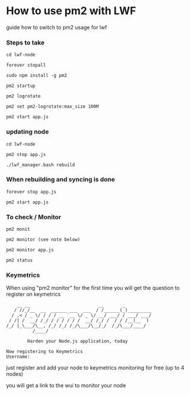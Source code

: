 # How to use pm2 with LWF
guide how to switch to pm2 usage for lwf

### Steps to take

```
cd lwf-node
```
```
forever stopall
```
```
sudo npm install -g pm2
```
```
pm2 startup
```
```
pm2 logrotate
```
```
pm2 set pm2-logrotate:max_size 100M
```
```
pm2 start app.js
```

### updating node

```
cd lwf-node
```
```
pm2 stop app.js
```
```
./lwf_manager.bash rebuild

```
### When rebuilding and syncing is done

```
forever stop app.js
```
```
pm2 start app.js
```

### To check / Monitor

```
pm2 monit
```
```
pm2 monitor (see note below)
```
```
pm2 monitor app.js
```
```
pm2 status
```
### Keymetrics

When using "pm2 monitor" for the first time you will get the question to register on keymetrics
```
    __ __                          __       _
   / //_/__  __  ______ ___  ___  / /______(_)_________
  / ,< / _ \/ / / / __ `__ \/ _ \/ __/ ___/ / ___/ ___/
 / /| /  __/ /_/ / / / / / /  __/ /_/ /  / / /__(__  )
/_/ |_\___/\__, /_/ /_/ /_/\___/\__/_/  /_/\___/____/
          /____/

        Harden your Node.js application, today

Now registering to Keymetrics
Username: 
```
just register and add your node to keymetrics monitoring for free (up to 4 nodes)

you will get a link to the wui to monitor your node



